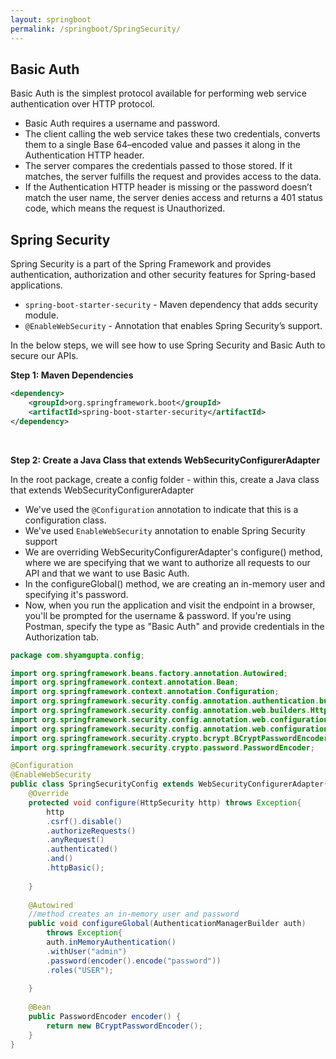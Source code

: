```yaml
---
layout: springboot
permalink: /springboot/SpringSecurity/
---
```


## Basic Auth
Basic Auth is the simplest protocol available for performing web service authentication over HTTP protocol. 
- Basic Auth requires a username and password. 
- The client calling the web service takes these two credentials, converts them to a single Base 64–encoded value and passes it along in the Authentication HTTP header.
- The server compares the credentials passed to those stored. If it matches, the server fulfills the request and provides access to the data. 
- If the Authentication HTTP header is missing or the password doesn’t match the user name, the server denies access and returns a 401 status code, which means the request is Unauthorized.

## Spring Security
Spring Security is a part of the Spring Framework and provides authentication, authorization and other security features for Spring-based applications.
- `spring-boot-starter-security` - Maven dependency that adds security module.
- `@EnableWebSecurity` - Annotation that enables Spring Security’s support.

In the below steps, we will see how to use Spring Security and Basic Auth to secure our APIs.

**Step 1: Maven Dependencies**

```xml
<dependency>
	<groupId>org.springframework.boot</groupId>
	<artifactId>spring-boot-starter-security</artifactId>
</dependency>
```
<br>

**Step 2: Create a Java Class that extends WebSecurityConfigurerAdapter**

In the root package, create a config folder - within this, create a Java class that extends WebSecurityConfigurerAdapter
- We've used the `@Configuration` annotation to indicate that this is a configuration class.
- We've used `EnableWebSecurity` annotation to enable Spring Security support
- We are overriding WebSecurityConfigurerAdapter's configure() method, where we are specifying that we want to authorize all requests to our API and that we want to use Basic Auth.
- In the configureGlobal() method, we are creating an in-memory user and specifying it's password.
- Now, when you run the application and visit the endpoint in a browser, you'll be prompted for the username & password. If you're using Postman, specify the type as "Basic Auth" and provide credentials in the Authorization tab.


```java
package com.shyamgupta.config;

import org.springframework.beans.factory.annotation.Autowired;
import org.springframework.context.annotation.Bean;
import org.springframework.context.annotation.Configuration;
import org.springframework.security.config.annotation.authentication.builders.AuthenticationManagerBuilder;
import org.springframework.security.config.annotation.web.builders.HttpSecurity;
import org.springframework.security.config.annotation.web.configuration.EnableWebSecurity;
import org.springframework.security.config.annotation.web.configuration.WebSecurityConfigurerAdapter;
import org.springframework.security.crypto.bcrypt.BCryptPasswordEncoder;
import org.springframework.security.crypto.password.PasswordEncoder;

@Configuration
@EnableWebSecurity
public class SpringSecurityConfig extends WebSecurityConfigurerAdapter{
	@Override
	protected void configure(HttpSecurity http) throws Exception{
		http
		.csrf().disable()
		.authorizeRequests()
		.anyRequest()
		.authenticated()
		.and()
		.httpBasic();
		
	}
	
	@Autowired
	//method creates an in-memory user and password
	public void configureGlobal(AuthenticationManagerBuilder auth)
		throws Exception{
		auth.inMemoryAuthentication()
		.withUser("admin")
		.password(encoder().encode("password"))
		.roles("USER");
		
	}
	
	@Bean
	public PasswordEncoder encoder() {
		return new BCryptPasswordEncoder();
	}
}
``` 